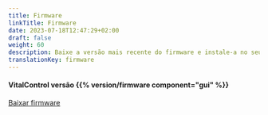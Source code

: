```yaml
---
title: Firmware
linkTitle: Firmware
date: 2023-07-18T12:47:29+02:00
draft: false
weight: 60
description: Baixe a versão mais recente do firmware e instale-a no seu dispositivo VitalControl.
translationKey: firmware
---
```

#### VitalControl versão {{% version/firmware component="gui" %}}

<a href="/download/firmware.vcu" role="button" class="btn btn-primary btn-lg">Baixar firmware</a>
